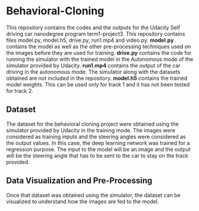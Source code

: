 # Behavioral-Cloning
This repository contains the codes and the outputs for the Udacity Self driving car nanodegree program term1-project3. This repository contains files model.py, model.h5, drive.py, run1.mp4 and video.py. **model.py** contains the model as well as the other pre-processing techniques used on the images before they are used for training. **drive.py** contains the code for running the simulator with the trained model in the Autonomous mode of the simulator provided by Udacity. **run1.mp4** contains the output of the car driving in the autonomous mode. The simulator along with the datasets obtained are not included in the repository. **model.h5** contains the trained model weights. This can be used only for track 1 and it has not been tested for track 2. 

## Dataset
The dataset for the behavioral cloning project were obtained using the simulator provided by Udacity in the training mode. The images were considered as training inputs and the steering angles were considered as the output values. In this case, the deep learning network was trained for a regression purpose. The input to the model will be an image and the output will be the steering angle that has to be sent to the car to stay on the track provided. 

## Data Visualization and Pre-Processing
Once that dataset was obtained using the simulator, the dataset can be visualized to understand how the images are fed to the model. 
